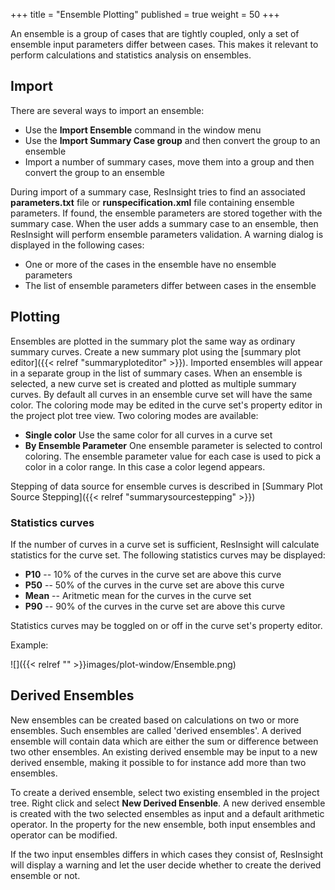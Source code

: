 +++
title = "Ensemble Plotting"
published = true
weight = 50
+++

An ensemble is a group of cases that are tightly coupled, only a set of ensemble input parameters differ between cases. This makes it relevant to perform calculations and statistics analysis on ensembles.

## Import
There are several ways to import an ensemble:

- Use the **Import Ensemble** command in the window menu
- Use the **Import Summary Case group** and then convert the group to an ensemble
- Import a number of summary cases, move them into a group and then convert the group to an ensemble

During import of a summary case, ResInsight tries to find an associated **parameters.txt** file or **runspecification.xml** file containing ensemble parameters. If found, the ensemble parameters are stored together with the summary case. When the user adds a summary case to an ensemble, then ResInsight will perform ensemble parameters validation. A warning dialog is displayed in the following cases:

- One or more of the cases in the ensemble have no ensemble parameters
- The list of ensemble parameters differ between cases in the ensemble

## Plotting
Ensembles are plotted in the summary plot the same way as ordinary summary curves. Create a new summary plot using the [summary plot editor]({{< relref "summaryploteditor" >}}). Imported ensembles will appear in a separate group in the list of summary cases. When an ensemble is selected, a new curve set is created and plotted as multiple summary curves. By default all curves in an ensemble curve set will have the same color. The coloring mode may be edited in the curve set's property editor in the project plot tree view. Two coloring modes are available:

- **Single color** Use the same color for all curves in a curve set
- **By Ensemble Parameter** One ensemble parameter is selected to control coloring. The ensemble parameter value for each case is used to pick a color in a color range. In this case a color legend appears.

Stepping of data source for ensemble curves is described in [Summary Plot Source Stepping]({{< relref "summarysourcestepping" >}})

### Statistics curves
If the number of curves in a curve set is sufficient, ResInsight will calculate statistics for the curve set. The following statistics curves may be displayed:

- **P10** -- 10% of the curves in the curve set are above this curve
- **P50** -- 50% of the curves in the curve set are above this curve
- **Mean** -- Aritmetic mean for the curves in the curve set
- **P90** -- 90% of the curves in the curve set are above this curve

Statistics curves may be toggled on or off in the curve set's property editor.

Example:

![]({{< relref "" >}}images/plot-window/Ensemble.png)

## Derived Ensembles
New ensembles can be created based on calculations on two or more ensembles. Such ensembles are called 'derived ensembles'. A derived ensemble will contain data which are either the sum or difference between two other ensembles. An existing derived ensemble may be input to a new derived ensemble, making it possible to for instance add more than two ensembles.

To create a derived ensemble, select two existing ensembled in the project tree. Right click and select **New Derived Ensenble**. A new derived ensemble is created with the two selected ensembles as input and a default arithmetic operator. In the property for the new ensemble, both input ensembles and operator can be modified.

If the two input ensembles differs in which cases they consist of, ResInsight will display a warning and let the user decide whether to create the derived ensemble or not.
